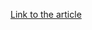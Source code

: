 [Link to the article](https://seguranca-informatica.pt/hackers-are-again-attacking-portuguese-banking-organizations-via-android-trojan-banker/)
